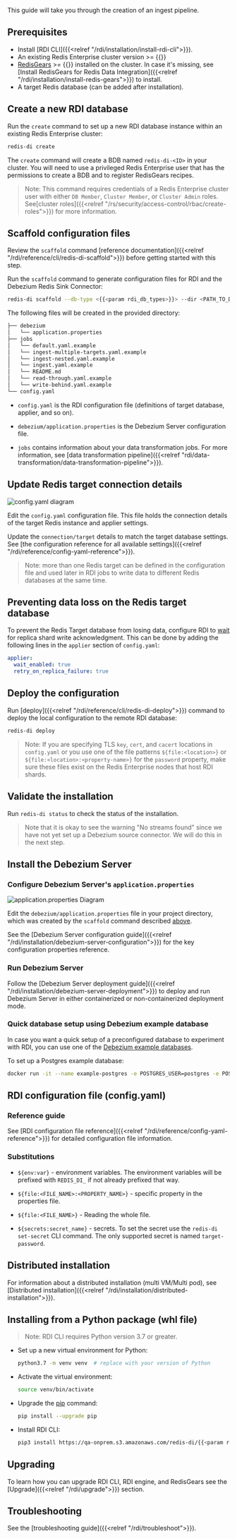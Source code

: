 ﻿---
Title: Ingest quickstart
linkTitle: Ingest
description: Get started creating an ingest pipeline
weight: 30
alwaysopen: false
categories: ["redis-di"]
aliases:
---

This guide will take you through the creation of an ingest pipeline.

## Prerequisites

- Install [RDI CLI]({{<relref "/rdi/installation/install-rdi-cli">}}).
- An existing Redis Enterprise cluster version >= {{<param rdi_rlec_min_version>}}
- [RedisGears](https://redis.com/modules/redis-gears/) >= {{<param rdi_redis_gears_version>}} installed on the cluster. In case it's missing, see [Install RedisGears for Redis Data Integration]({{<relref "/rdi/installation/install-redis-gears">}}) to install.
- A target Redis database (can be added after installation).

## Create a new RDI database

Run the `create` command to set up a new RDI database instance within an existing Redis Enterprise cluster:

```bash
redis-di create
```

The `create` command will create a BDB named `redis-di-<ID>` in your cluster. You will need to use a privileged Redis Enterprise user that has the permissions to create a BDB and to register RedisGears recipes.

> Note: This command requires credentials of a Redis Enterprise cluster user with either `DB Member`, `Cluster Member`, or `Cluster Admin` roles. See[cluster roles]({{<relref "/rs/security/access-control/rbac/create-roles">}}) for more information.

## Scaffold configuration files

Review the `scaffold` command [reference documentation]({{<relref "/rdi/reference/cli/redis-di-scaffold">}}) before getting started with this step.

Run the `scaffold` command to generate configuration files for RDI and the Debezium Redis Sink Connector:

```bash
redis-di scaffold --db-type <{{<param rdi_db_types>}}> --dir <PATH_TO_DIR>
```

The following files will be created in the provided directory:

```bash
├── debezium
│   └── application.properties
├── jobs
│   └── default.yaml.example
│   └── ingest-multiple-targets.yaml.example
│   └── ingest-nested.yaml.example
│   └── ingest.yaml.example
│   └── README.md
│   └── read-through.yaml.example
│   └── write-behind.yaml.example
└── config.yaml
```

- `config.yaml` is the RDI configuration file (definitions of target database, applier, and so on).

- `debezium/application.properties` is the Debezium Server configuration file.

- `jobs` contains information about your data transformation jobs. For more information, see [data transformation pipeline]({{<relref "rdi/data-transformation/data-transformation-pipeline">}}).

## Update Redis target connection details

![config.yaml diagram](/images/rdi/config-yaml-diagram.png)

Edit the `config.yaml` configuration file. This file holds the connection details of the target Redis instance and applier settings.

Update the `connection/target` details to match the target database settings. See [the configuration reference for all available settings]({{<relref "/rdi/reference/config-yaml-reference">}}).

> Note: more than one Redis target can be defined in the configuration file and used later in RDI jobs to write data to different Redis databases at the same time.

## Preventing data loss on the Redis target database

To prevent the Redis Target database from losing data, configure RDI to [wait](https://redis.io/commands/wait/) for replica shard write acknowledgment. This can be done by adding the following lines in the `applier` section of `config.yaml`:

```yaml
applier:
  wait_enabled: true
  retry_on_replica_failure: true
```

## Deploy the configuration

Run [deploy]({{<relref "/rdi/reference/cli/redis-di-deploy">}}) command to deploy the local configuration to the remote RDI database:

```bash
redis-di deploy
```

> Note: If you are specifying TLS `key`, `cert`, and `cacert` locations in `config.yaml` or you use one of the file patterns `${file:<location>}` or `${file:<location>:<property-name>}` for the `password` property, make sure these files exist on the Redis Enterprise nodes that host RDI shards.
 
## Validate the installation

Run `redis-di status` to check the status of the installation.

> Note that it is okay to see the warning "No streams found" since we have not yet set up a Debezium source connector. We will do this in the next step.

## Install the Debezium Server

### Configure Debezium Server's `application.properties`

![application.properties Diagram](/images/rdi/application-properties-diagram.png)

Edit the `debezium/application.properties` file in your project directory, which was created by the `scaffold` command described [above](#scaffold-configuration-files).

See the [Debezium Server configuration guide]({{<relref "/rdi/installation/debezium-server-configuration">}}) for the key configuration properties reference.

### Run Debezium Server

Follow the [Debezium Server deployment guide]({{<relref "/rdi/installation/debezium-server-deployment">}}) to deploy and run Debezium Server in either containerized or non-containerized deployment mode.

### Quick database setup using Debezium example database

In case you want a quick setup of a preconfigured database to experiment with RDI, you can use one of the [Debezium example databases](https://github.com/debezium/docker-images).

To set up a Postgres example database:

```bash
docker run -it --name example-postgres -e POSTGRES_USER=postgres -e POSTGRES_PASSWORD=postgres -p 5432:5432 debezium/example-postgres
```

## RDI configuration file (config.yaml)

### Reference guide

See [RDI configuration file reference]({{<relref "/rdi/reference/config-yaml-reference">}}) for detailed configuration file information.

### Substitutions

- `${env:var}` - environment variables. The environment variables will be prefixed with `REDIS_DI_` if not already prefixed that way.

- `${file:<FILE_NAME>:<PROPERTY_NAME>}` - specific property in the properties file.

- `${file:<FILE_NAME>}` - Reading the whole file.

- `${secrets:secret_name}` - secrets. To set the secret use the `redis-di set-secret` CLI command. The only supported secret is named `target-password`.

## Distributed installation

For information about a distributed installation (multi VM/Multi pod), see [Distributed installation]({{<relref "/rdi/installation/distributed-installation">}}).

## Installing from a Python package (whl file)

> Note: RDI CLI requires Python version 3.7 or greater.

- Set up a new virtual environment for Python:

  ```bash
  python3.7 -m venv venv  # replace with your version of Python
  ```

- Activate the virtual environment:

  ```bash
  source venv/bin/activate
  ```

- Upgrade the [pip](https://pypi.org/project/pip/) command:

  ```bash
  pip install --upgrade pip
  ```

- Install RDI CLI:

  ```bash
  pip3 install https://qa-onprem.s3.amazonaws.com/redis-di/{{<param rdi_cli_latest>}}/redis_di_cli-{{<param rdi_cli_latest>}}-py3-none-any.whl
  ```

## Upgrading

To learn how you can upgrade RDI CLI, RDI engine, and RedisGears see the [Upgrade]({{<relref "/rdi/upgrade">}}) section.

## Troubleshooting

See the [troubleshooting guide]({{<relref "/rdi/troubleshoot">}}).
